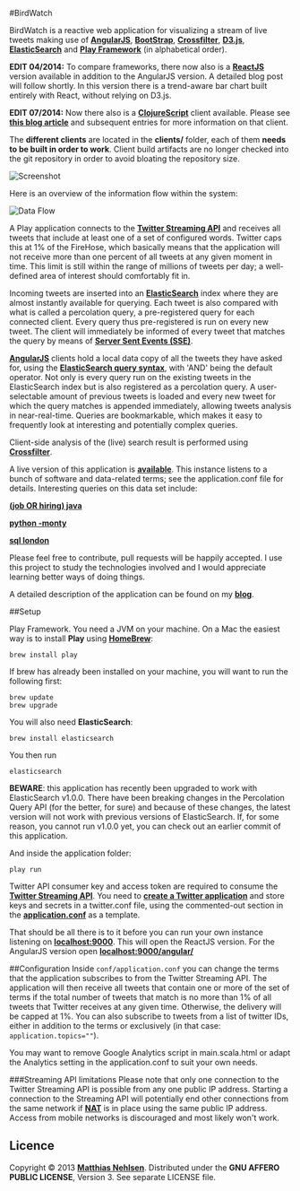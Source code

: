 #BirdWatch  

BirdWatch is a reactive web application for visualizing a stream of live tweets making use of **[AngularJS](http://angularjs.org)**, **[BootStrap](http://getbootstrap.com)**, **[Crossfilter](http://square.github.io/crossfilter/)**, **[D3.js](http://d3js.org)**, **[ElasticSearch](http://www.elasticsearch.org)** and **[Play Framework](http://www.playframework.com)** (in alphabetical order).

**EDIT 04/2014:** To compare frameworks, there now also is a **[ReactJS](http://facebook.github.io/react/)** version available in addition to the AngularJS version. A detailed blog post will follow shortly. In this version there is a trend-aware bar chart built entirely with React, without relying on D3.js.

**EDIT 07/2014:** Now there also is a **[ClojureScript](https://github.com/clojure/clojurescript)** client available. Please see **[this blog article](http://matthiasnehlsen.com/blog/2014/07/17/BirdWatch-in-ClojureScript/)** and subsequent entries for more information on that client.

The **different clients** are located in the **clients/** folder, each of them **needs to be built in order to work**. Client build artifacts are no longer checked into the git repository in order to avoid bloating the repository size.

![Screenshot](./docs/screenshot.png)

Here is an overview of the information flow within the system:

![Data Flow](./docs/dataflow.gif)

A Play application connects to the **[Twitter Streaming API](https://dev.twitter.com/docs/streaming-apis)** and receives all tweets that include at least one of a set of configured words. Twitter caps this at 1% of the FireHose, which basically means that the application will not receive more than one percent of all tweets at any given moment in time. This limit is still within the range of millions of tweets per day; a well-defined area of interest should comfortably fit in.
 
Incoming tweets are inserted into an **[ElasticSearch](http://www.elasticsearch.org)** index where they are almost instantly available for querying. Each tweet is also compared with what is called a percolation query, a pre-registered query for each connected client. Every query thus pre-registered is run on every new tweet. The client will immediately be informed of every tweet that matches the query by means of **[Server Sent Events (SSE)](http://dev.w3.org/html5/eventsource/)**. 

**[AngularJS](http://angularjs.org)** clients hold a local data copy of all the tweets they have asked for, using the 
**[ElasticSearch query syntax](http://www.elasticsearch.org/guide/reference/query-dsl/query-string-query/)**, with 'AND' being the default operator. Not only is every query run on the existing tweets in the ElasticSearch index but is also registered as a percolation query. A user-selectable amount of previous tweets is loaded and every new tweet for which the query matches is appended immediately, allowing tweets analysis in near-real-time. Queries are bookmarkable, which makes it easy to frequently look at interesting and potentially complex queries.

Client-side analysis of the (live) search result is performed using **[Crossfilter](http://square.github.io/crossfilter/)**.

A live version of this application is **[available](http://birdwatch.matthiasnehlsen.com)**. This instance listens to a bunch of software and data-related terms; see the application.conf file for details. Interesting queries on this data set include:

<a target="_blank" href="http://birdwatch.matthiasnehlsen.com/#/(job%20OR%20hiring)%20java"><strong>(job OR hiring) java</strong></a>

<a target="_blank" href="http://birdwatch.matthiasnehlsen.com/#/python%20-monty"><strong>python -monty</strong></a>

<a target="_blank" href="http://birdwatch.matthiasnehlsen.com/#/sql%20london)"><strong>sql london</strong></a>

Please feel free to contribute, pull requests will be happily accepted. I use this project to study the technologies involved and I would appreciate learning better ways of doing things.

A detailed description of the application can be found on my **[blog](http://matthiasnehlsen.com/blog/2013/09/10/birdwatch-explained/)**.

##Setup

Play Framework. You need a JVM on your machine. On a Mac the easiest way is to install **Play** using **[HomeBrew](http://brew.sh)**: 
 
    brew install play
    
If brew has already been installed on your machine, you will want to run the following first: 

    brew update
    brew upgrade

You will also need **ElasticSearch**:
 
    brew install elasticsearch

    
You then run

    elasticsearch

**BEWARE**: this application has recently been upgraded to work with ElasticSearch v1.0.0. There have been breaking changes in the Percolation Query API (for the better, for sure) and because of these changes, the latest version will not work with previous versions of ElasticSearch. If, for some reason, you cannot run v1.0.0 yet, you can check out an earlier commit of this application.
    
And inside the application folder:
    
    play run

Twitter API consumer key and access token are required to consume the **[Twitter Streaming API](https://dev.twitter.com/docs/streaming-apis)**. You need to **[create a Twitter application](https://dev.twitter.com/apps)** and store keys and secrets in a twitter.conf file, using the commented-out section in the **[application.conf](https://github.com/matthiasn/BirdWatch/blob/master/conf/application.conf)** as a template. 

That should be all there is to it before you can run your own instance listening on **[localhost:9000](http://localhost:9000)**. This will open the ReactJS version. For the AngularJS version open **[localhost:9000/angular/](http://localhost:9000/angular/)**

##Configuration
Inside `conf/application.conf` you can change the terms that the application subscribes to from the Twitter Streaming API. The application will then receive all tweets that contain one or more of the set of terms if the total number of tweets that match is no more than 1% of all tweets that Twitter receives at any given time. Otherwise, the delivery will be capped at 1%. You can also subscribe to tweets from a list of twitter IDs, either in addition to the terms or exclusively (in that case: `application.topics=""`).

You may want to remove Google Analytics script in main.scala.html or adapt the Analytics setting in the application.conf to suit your own needs.

###Streaming API limitations 
Please note that only one connection to the Twitter Streaming API is possible from any one public IP address. Starting a connection to the Streaming API will potentially end other connections from the same network if **[NAT](http://en.wikipedia.org/wiki/Network_address_translation)** is in place using the same public IP address. Access from mobile networks is discouraged and most likely won't work.

## Licence
Copyright © 2013 **[Matthias Nehlsen](http://www.matthiasnehlsen.com)**. Distributed under the **GNU AFFERO PUBLIC LICENSE**, Version 3. See separate LICENSE file.
